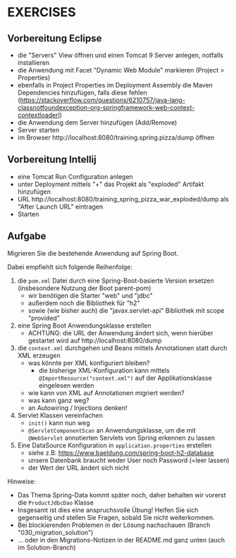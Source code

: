 # EXERCISES

## Vorbereitung Eclipse

- die "Servers" View öffnen und einen Tomcat 9 Server anlegen, notfalls installieren
- die Anwendung mit Facet "Dynamic Web Module" markieren (Project > Properties)
- ebenfalls in Project Properties im Deployment Assembly die Maven Dependencies
  hinzufügen, falls diese
  fehlen (https://stackoverflow.com/questions/6210757/java-lang-classnotfoundexception-org-springframework-web-context-contextloaderl)
- die Anwendung dem Server hinzufügen (Add/Remove)
- Server starten
- im Browser http://localhost:8080/training.spring.pizza/dump öffnen

## Vorbereitung Intellij

- eine Tomcat Run Configuration anlegen
- unter Deployment mittels "+" das Projekt als "exploded" Artifakt hinzufügen
- URL http://localhost:8080/training_spring_pizza_war_exploded/dump als "After Launch URL" eintragen
- Starten

## Aufgabe

Migrieren Sie die bestehende Anwendung auf Spring Boot.

Dabei empfiehlt sich folgende Reihenfolge:

1. die `pom.xml` Datei durch eine Spring-Boot-basierte Version ersetzen (insbesondere Nutzung der Boot parent-pom)
    - wir benötigen die Starter "web" und "jdbc" 
    - außerdem noch die Bibliothek für "h2"
    - sowie (wie bisher auch) die "javax.servlet-api" Bibliothek mit scope "provided"
2. eine Spring Boot Anwendungsklasse erstellen
    - ACHTUNG: die URL der Anwendung ändert sich, wenn hierüber gestartet wird auf http://localhost:8080/dump
3. die `context.xml` durchgehen und Beans mittels Annotationen statt durch XML erzeugen
    - was könnte per XML konfiguriert bleiben?
        - die bisherige XML-Konfiguration kann mittels `@ImportResource("context.xml")` auf der Applikationsklasse
          eingelesen werden
    - wie kann von XML auf Annotationen migriert werden?
    - was kann ganz weg?
    - an Autowiring / Injections denken!
4. Servlet Klassen vereinfachen
    - `init()` kann nun weg
    - `@ServletComponentScan` an Anwendungsklasse, um die mit `@WebServlet` annotierten Servlets von Spring erkennen zu
      lassen
5. Eine DataSource Konfiguration in `application.properties` erstellen
    - siehe z.B. https://www.baeldung.com/spring-boot-h2-database
    - unsere Datenbank braucht weder User noch Password (=leer lassen)
    - der Wert der URL ändert sich nicht

Hinweise:

- Das Thema Spring-Data kommt später noch, daher behalten wir vorerst die `ProductJdbcDao` Klasse
- Insgesamt ist dies eine anspruchsvolle Übung! Helfen Sie sich gegenseitig und stellen Sie
  Fragen, sobald Sie nicht weiterkommen.
- Bei blockierenden Problemen in der Lösung nachschauen (Branch "030_migration_solution")
- ... oder in den Migrations-Notizen in der README.md ganz unten (auch im Solution-Branch) 